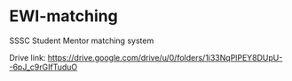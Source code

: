 # EWI-matching
SSSC Student Mentor matching system

Drive link: https://drive.google.com/drive/u/0/folders/1i33NqPlPEY8DUpU--6pJ_c9rGIfTuduO
